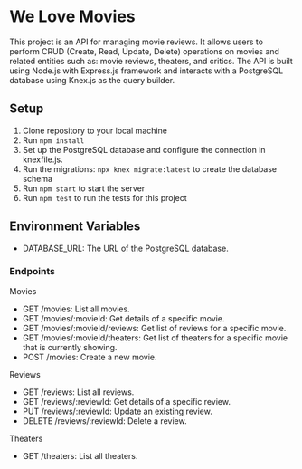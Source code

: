 # We Love Movies

This project is an API for managing movie reviews. It allows users to perform CRUD (Create, Read, Update, Delete) operations on movies and related entities such as: movie reviews, theaters, and critics. The API is built using Node.js with Express.js framework and interacts with a PostgreSQL database using Knex.js as the query builder.

## Setup
1. Clone repository to your local machine
2. Run `npm install`
3. Set up the PostgreSQL database and configure the connection in knexfile.js.
4. Run the migrations: `npx knex migrate:latest` to create the database schema
5. Run `npm start` to start the server
6. Run `npm test` to run the tests for this project

## Environment Variables
* DATABASE_URL: The URL of the PostgreSQL database.

### Endpoints
Movies
* GET /movies: List all movies.
* GET /movies/:movieId: Get details of a specific movie.
* GET /movies/:movieId/reviews: Get list of reviews for a specific movie.
* GET /movies/:movieId/theaters: Get list of theaters for a specific movie that is currently showing.
* POST /movies: Create a new movie.

Reviews
* GET /reviews: List all reviews.
* GET /reviews/:reviewId: Get details of a specific review.
* PUT /reviews/:reviewId: Update an existing review.
* DELETE /reviews/:reviewId: Delete a review.

Theaters
* GET /theaters: List all theaters.

